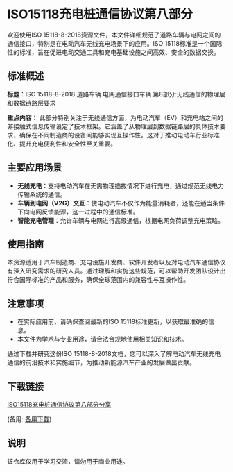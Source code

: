 # ISO15118充电桩通信协议第八部分

欢迎使用ISO 15118-8-2018资源文件，本文件详细规范了道路车辆与电网之间的通信接口，特别是在电动汽车无线充电场景下的应用。ISO 15118标准是一个国际性的标准，旨在促进电动交通工具和充电基础设施之间高效、安全的数据交换。

## 标准概述

**标题**：ISO 15118-8-2018 道路车辆.电网通信接口车辆.第8部分:无线通信的物理层和数据链路层要求

**重点内容**：
此部分特别关注于无线通信方面，为电动汽车（EV）和充电站之间的非接触式信息传输设定了技术框架。它涵盖了从物理层到数据链路层的具体技术要求，确保在不同制造商的设备间能够实现互操作性。这对于推动电动车行业标准化、提升充电便利性和安全性至关重要。

## 主要应用场景

- **无线充电**：支持电动汽车在无需物理插拔情况下进行充电，通过规范无线电力传输系统的通信。
- **车辆到电网（V2G）交互**：使电动汽车不仅作为能量消耗者，还能在适当条件下向电网反馈能源，这一过程中的通信标准。
- **智能充电管理**：允许车辆与电网进行高级通信，根据电网负荷调整充电策略。

## 使用指南

本资源适用于汽车制造商、充电设施开发商、软件开发者以及对电动汽车通信协议有深入研究需求的研究人员。通过理解和实施这些规范，可以帮助开发团队设计出符合国际标准的产品和服务，确保全球范围内的兼容性与互操作性。

## 注意事项

- 在实际应用前，请确保查阅最新的ISO 15118标准更新，以获取最准确的信息。
- 本文件为学术与专业用途，请合法合规地使用相关知识和技术。
  
通过下载并研究这份ISO 15118-8-2018文档，您可以深入了解电动汽车无线充电通信的前沿技术和实施细节，为推动新能源汽车产业的发展做出贡献。

## 下载链接
[ISO15118充电桩通信协议第八部分分享](https://pan.quark.cn/s/350e68b87ba2) 

(备用: [备用下载](https://pan.baidu.com/s/1Unh-daxag03Wk4LDeAed7w?pwd=1234))

## 说明

该仓库仅用于学习交流，请勿用于商业用途。

